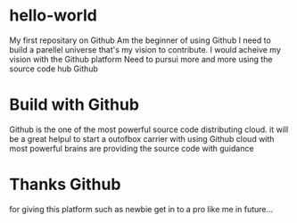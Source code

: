 # hello-world
My first repositary on Github
Am the beginner of using Github
I need to build a parellel universe that's my vision to contribute.
I would acheive my vision with the Github platform
Need to pursui more and more using the source code hub Github



# Build with Github
Github is the one of the most powerful source code distributing cloud. it will be a great helpul to start a outofbox carrier with using Github cloud with most powerful brains are providing the source code with guidance

# Thanks Github
for giving this platform such as newbie get in to a pro like me in future...
